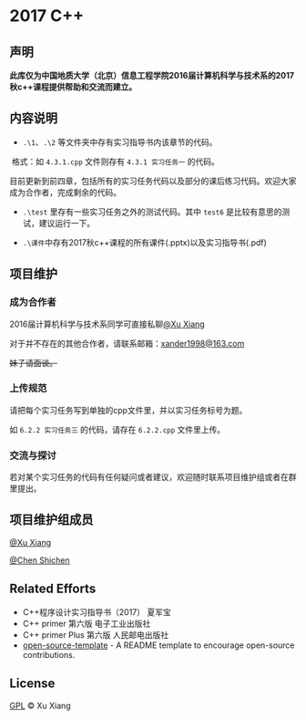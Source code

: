 # 2017 C++

## 声明

**此库仅为中国地质大学（北京）信息工程学院2016届计算机科学与技术系的2017秋c++课程提供帮助和交流而建立。**


## 内容说明 

- `.\1`、`.\2` 等文件夹中存有实习指导书内该章节的代码。

  格式：如 `4.3.1.cpp` 文件则存有 `4.3.1 实习任务一` 的代码。
   
   目前更新到前四章，包括所有的实习任务代码以及部分的课后练习代码。欢迎大家成为合作者，完成剩余的代码。

- `.\test` 里存有一些实习任务之外的测试代码。其中 `test6` 是比较有意思的测试，建议运行一下。

- `.\课件`中存有2017秋c++课程的所有课件(.pptx)以及实习指导书(.pdf)



## 项目维护

### 成为合作者

2016届计算机科学与技术系同学可直接私聊[@Xu Xiang](https://github.com/XanderXu1998/)

对于并不存在的其他合作者，请联系邮箱：xander1998@163.com

~~妹子请面谈。~~

### 上传规范

请把每个实习任务写到单独的cpp文件里，并以实习任务标号为题。

如 `6.2.2 实习任务三` 的代码，请存在 `6.2.2.cpp` 文件里上传。

### 交流与探讨

若对某个实习任务的代码有任何疑问或者建议，欢迎随时联系项目维护组或者在群里提出。


## 项目维护组成员

[@Xu Xiang](https://github.com/XanderXu1998/)

[@Chen Shichen](https://github.com/CcKeima/)

## Related Efforts

- C++程序设计实习指导书（2017） 夏军宝
- C++ primer 第六版 电子工业出版社
- C++ primer Plus 第六版 人民邮电出版社
- [open-source-template](https://github.com/davidbgk/open-source-template/) - A README template to encourage open-source contributions.


## License

[GPL](LICENSE) © Xu Xiang
